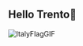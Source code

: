 ## Hello Trento👋
![ItalyFlagGIF](https://github.com/user-attachments/assets/f9d2d924-38d2-4f8a-899f-494aba0a780d)
